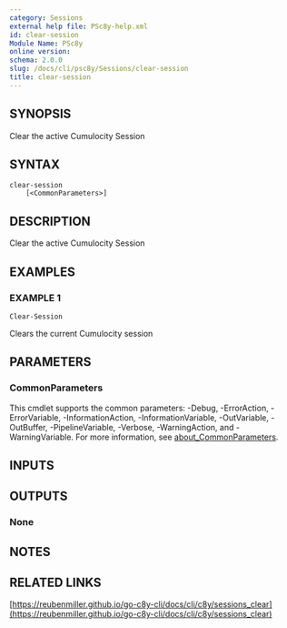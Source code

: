 ```yaml
---
category: Sessions
external help file: PSc8y-help.xml
id: clear-session
Module Name: PSc8y
online version:
schema: 2.0.0
slug: /docs/cli/psc8y/Sessions/clear-session
title: clear-session
---
```




## SYNOPSIS
Clear the active Cumulocity Session

## SYNTAX

```
clear-session
	[<CommonParameters>]
```

## DESCRIPTION
Clear the active Cumulocity Session

## EXAMPLES

### EXAMPLE 1
```
Clear-Session
```

Clears the current Cumulocity session

## PARAMETERS

### CommonParameters
This cmdlet supports the common parameters: -Debug, -ErrorAction, -ErrorVariable, -InformationAction, -InformationVariable, -OutVariable, -OutBuffer, -PipelineVariable, -Verbose, -WarningAction, and -WarningVariable. For more information, see [about_CommonParameters](http://go.microsoft.com/fwlink/?LinkID=113216).

## INPUTS

## OUTPUTS

### None
## NOTES

## RELATED LINKS

[https://reubenmiller.github.io/go-c8y-cli/docs/cli/c8y/sessions_clear](https://reubenmiller.github.io/go-c8y-cli/docs/cli/c8y/sessions_clear)

